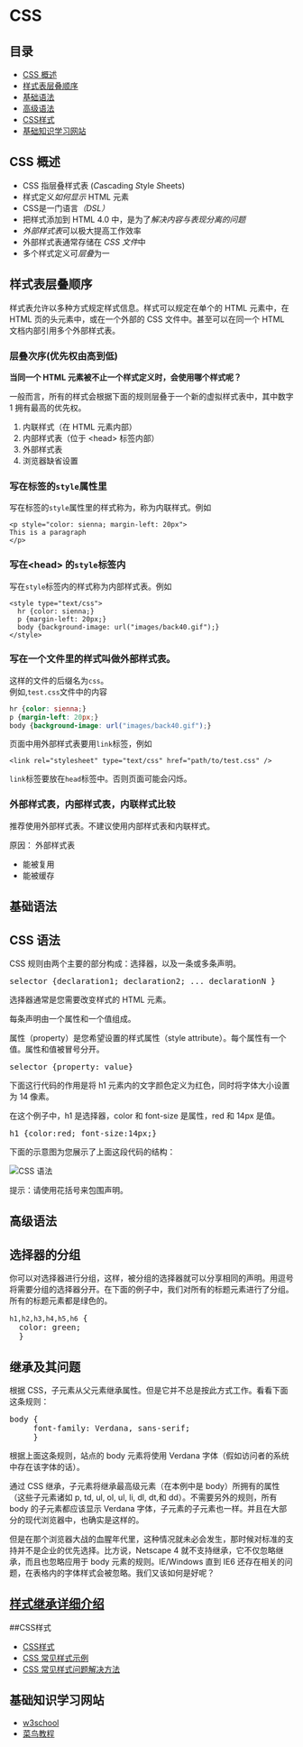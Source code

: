 # CSS

## 目录
* [CSS 概述](#what)
* [样式表层叠顺序](#turn)
* [基础语法](#base)
* [高级语法](#high)
* [CSS样式](#style)
* [基础知识学习网站](#reading)

## <a name="what">CSS 概述</a>
<div>
<ul>
<li>CSS 指层叠样式表 (<em>C</em>ascading <em>S</em>tyle <em>S</em>heets)</li>
<li>样式定义<em>如何显示</em> HTML 元素</li>
<li>CSS是一门语言<em>（DSL）</em></li>
<li>把样式添加到 HTML 4.0 中，是为了<em>解决内容与表现分离的问题</em></li>
<li><em>外部样式表</em>可以极大提高工作效率</li>
<li>外部样式表通常存储在 <em>CSS 文件</em>中</li>
<li>多个样式定义可<em>层叠</em>为一</li>
</ul>

</div>

## <a name="turn">样式表层叠顺序</a>
<div>
<p>样式表允许以多种方式规定样式信息。样式可以规定在单个的 HTML 元素中，在 HTML 页的头元素中，或在一个外部的 CSS 文件中。甚至可以在同一个 HTML 文档内部引用多个外部样式表。</p>

<h3>层叠次序(优先权由高到低)</h3>
<p><strong>当同一个 HTML 元素被不止一个样式定义时，会使用哪个样式呢？</strong></p>
<p>一般而言，所有的样式会根据下面的规则层叠于一个新的虚拟样式表中，其中数字1 拥有最高的优先权。</p>

<ol>
<li>内联样式（在 HTML 元素内部）</li>
<li>内部样式表（位于 &lt;head&gt; 标签内部）</li>
<li>外部样式表</li>
<li>浏览器缺省设置</li>
</ol>
</div>


### 写在标签的`style`属性里
写在标签的`style`属性里的样式称为，称为内联样式。例如
```
<p style="color: sienna; margin-left: 20px">
This is a paragraph
</p>
```

### 写在&lt;head&gt; 的`style`标签内
写在`style`标签内的样式称为内部样式表。例如
```
<style type="text/css">
  hr {color: sienna;}
  p {margin-left: 20px;}
  body {background-image: url("images/back40.gif");}
</style>
```

### 写在一个文件里的样式叫做外部样式表。    
这样的文件的后缀名为`css`。    
例如,`test.css`文件中的内容
```css
hr {color: sienna;}
p {margin-left: 20px;}
body {background-image: url("images/back40.gif");}
```

页面中用外部样式表要用`link`标签，例如
```
<link rel="stylesheet" type="text/css" href="path/to/test.css" />
```
`link`标签要放在`head`标签中。否则页面可能会闪烁。

### 外部样式表，内部样式表，内联样式比较
推荐使用外部样式表。不建议使用内部样式表和内联样式。

原因：
外部样式表    
* 能被复用
* 能被缓存


## <a name="base">基础语法</a>
<div>
<h2>CSS 语法</h2>

<p>CSS 规则由两个主要的部分构成：选择器，以及一条或多条声明。</p>

<pre>selector {declaration1; declaration2; ... declarationN }</pre>

<p>选择器通常是您需要改变样式的 HTML 元素。</p>

<p>每条声明由一个属性和一个值组成。</p>

<p>属性（property）是您希望设置的样式属性（style attribute）。每个属性有一个值。属性和值被冒号分开。</p>

<pre>selector {property: value}</pre>

<p>下面这行代码的作用是将 h1 元素内的文字颜色定义为红色，同时将字体大小设置为 14 像素。</p>

<p>在这个例子中，h1 是选择器，color 和 font-size 是属性，red 和 14px 是值。</p>

<pre>h1 {color:red; font-size:14px;}</pre>

<p>下面的示意图为您展示了上面这段代码的结构：</p>

<img src="https://github.com/sevenhao/front-end-note/blob/master/base/css/ct_css_selector.gif" alt="CSS 语法">

<p class="tip"><span>提示：</span>请使用花括号来包围声明。</p>
</div>

## <a name="high">高级语法</a>
<div>
<h2>选择器的分组</h2>
<p>你可以对选择器进行分组，这样，被分组的选择器就可以分享相同的声明。用逗号将需要分组的选择器分开。在下面的例子中，我们对所有的标题元素进行了分组。所有的标题元素都是绿色的。</p>
<pre><code>h1,h2,h3,h4,h5,h6</code> {
  color: green;
  }</pre>
</div>

<div>
<h2>继承及其问题</h2>
<p>根据 CSS，子元素从父元素继承属性。但是它并不总是按此方式工作。看看下面这条规则：</p>
<pre>body {
     font-family: Verdana, sans-serif;
     }</pre>
<p>根据上面这条规则，站点的 body 元素将使用 Verdana 字体（假如访问者的系统中存在该字体的话）。</p>
<p>通过 CSS 继承，子元素将继承最高级元素（在本例中是 body）所拥有的属性（这些子元素诸如 p, td, ul, ol, ul, li, dl, dt,和 dd）。不需要另外的规则，所有 body 的子元素都应该显示 Verdana 字体，子元素的子元素也一样。并且在大部分的现代浏览器中，也确实是这样的。</p>
<p>但是在那个浏览器大战的血腥年代里，这种情况就未必会发生，那时候对标准的支持并不是企业的优先选择。比方说，Netscape 4 就不支持继承，它不仅忽略继承，而且也忽略应用于 body 元素的规则。IE/Windows 直到 IE6 还存在相关的问题，在表格内的字体样式会被忽略。我们又该如何是好呢？</p>
</div>

<h2><a href="https://github.com/sevenhao/front-end-note/blob/master/base/css/inheritance-and-cascade.md">样式继承详细介绍</a></h2>

##<a name="style">CSS样式</a>
* [CSS样式](https://github.com/sevenhao/front-end-note/edit/master/base/css/cssstyle.md)
* [CSS 常见样式示例](https://github.com/sevenhao/front-end-note/blob/master/base/css/cssexample.md)
* [CSS 常见样式问题解决方法](https://github.com/sevenhao/front-end-note/blob/master/base/css/faq/cssfaq.md)


## <a name="reading">基础知识学习网站</a>
* [w3school](http://www.w3school.com.cn/css/index.asp)
* [菜鸟教程](http://www.runoob.com/html/html-tutorial.html)

